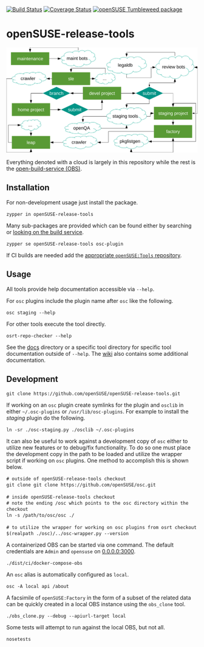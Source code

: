 [![Build Status](https://travis-ci.org/openSUSE/openSUSE-release-tools.svg?branch=master)](https://travis-ci.org/openSUSE/openSUSE-release-tools)
[![Coverage Status](https://coveralls.io/repos/github/openSUSE/openSUSE-release-tools/badge.svg?branch=master)](https://coveralls.io/github/openSUSE/openSUSE-release-tools?branch=master)
[![openSUSE Tumbleweed package](https://repology.org/badge/version-for-repo/opensuse_tumbleweed/opensuse-release-tools.svg)](https://repology.org/metapackage/opensuse-release-tools)

# openSUSE-release-tools

![Rethink release tooling presentation overview](docs/res/workflow-overview.svg)

Everything denoted with a cloud is largely in this repository while the rest is the [open-build-service (OBS)](https://github.com/openSUSE/open-build-service).

## Installation

For non-development usage just install the package.

    zypper in openSUSE-release-tools

Many sub-packages are provided which can be found either by searching or [looking on the build service](https://build.opensuse.org/package/binaries/openSUSE:Tools/openSUSE-release-tools/openSUSE_Factory).

    zypper se openSUSE-release-tools osc-plugin

If CI builds are needed add the [appropriate `openSUSE:Tools` repository](https://software.opensuse.org//download.html?project=openSUSE%3ATools&package=openSUSE-release-tools).

## Usage

All tools provide help documentation accessible via `--help`.

For `osc` plugins include the plugin name after `osc` like the following.

    osc staging --help

For other tools execute the tool directly.

    osrt-repo-checker --help

See the [docs](/docs) directory or a specific tool directory for specific tool documentation outside of `--help`. The [wiki](/wiki) also contains some additional documentation.

## Development

    git clone https://github.com/openSUSE/openSUSE-release-tools.git

If working on an `osc` plugin create symlinks for the plugin and `osclib` in either `~/.osc-plugins` or `/usr/lib/osc-plugins`. For example to install the _staging_ plugin do the following.

    ln -sr ./osc-staging.py ./osclib ~/.osc-plugins

It can also be useful to work against a development copy of `osc` either to utilize new features or to debug/fix functionality. To do so one must place the development copy in the path to be loaded and utilize the wrapper script if working on `osc` plugins. One method to accomplish this is shown below.

    # outside of openSUSE-release-tools checkout
    git clone git clone https://github.com/openSUSE/osc.git

    # inside openSUSE-release-tools checkout
    # note the ending /osc which points to the osc directory within the checkout
    ln -s /path/to/osc/osc ./

    # to utilize the wrapper for working on osc plugins from osrt checkout
    $(realpath ./osc)/../osc-wrapper.py --version

A containerized OBS can be started via one command. The default credentials are `Admin` and `opensuse` on [0.0.0.0:3000](http://0.0.0.0:3000).

    ./dist/ci/docker-compose-obs

An `osc` alias is automatically configured as `local`.

    osc -A local api /about

A facsimile of `openSUSE:Factory` in the form of a subset of the related data can be quickly created in a local OBS instance using the `obs_clone` tool.

    ./obs_clone.py --debug --apiurl-target local

Some tests will attempt to run against the local OBS, but not all.

    nosetests
